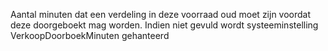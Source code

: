 Aantal minuten dat een verdeling in deze voorraad oud moet zijn voordat deze doorgeboekt mag worden. Indien niet gevuld wordt systeeminstelling VerkoopDoorboekMinuten gehanteerd